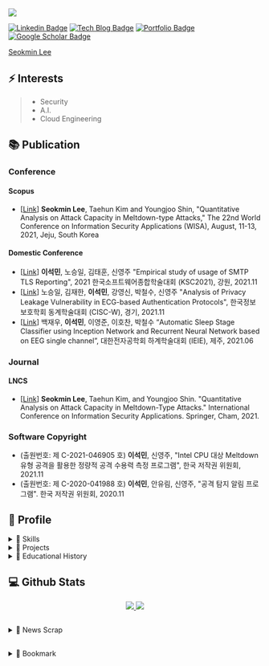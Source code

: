 <div align=left>
<a href="https://github.com/leesk212">
  <img align="center" src="https://hits.seeyoufarm.com/api/count/incr/badge.svg?url=https%3A%2F%2Fgithub.com%2Fleesk212%2Fhit-counter&count_bg=%2379C83D&title_bg=%23555555&icon=freebsd.svg&icon_color=%23E7E7E7&title=hits&edge_flat=false" />
</a>
<p>
  
[![Linkedin Badge](https://img.shields.io/badge/-LinkedIn-blue?style=flat-square&logo=Linkedin&logoColor=white&link=https://www.linkedin.com/in/profile-of-seokmin-lee/)](https://www.linkedin.com/in/profile-of-seokmin-lee/)
[![Tech Blog Badge](http://img.shields.io/badge/-Tech%20blog-black?style=flat-square&logo=github&link=https://leesk212.github.io/tags/)](https://leesk212.github.io/tags/)
[![Portfolio Badge](https://img.shields.io/badge/-Portfolio-d13232?logoWidth=15&logoColor=white&link=https://github.com/leesk212/Kwangwoon_univ_all)](https://github.com/leesk212/Kwangwoon_univ_all)  [![Google Scholar Badge](https://img.shields.io/badge/-Scholar-4285f4?style=flat-square&logo=google-scholar&logoColor=white&link=https://scholar.google.com/citations?user=Mu0zFI4AAAAJ&hl=en)](https://scholar.google.co.kr/citations?user=Mu0zFI4AAAAJ&hl=en)

  
</div>

<script src="https://platform.linkedin.com/badges/js/profile.js" async defer type="text/javascript"></script>

<div class="badge-base LI-profile-badge" data-locale="ko_KR" data-size="large" data-theme="light" data-type="HORIZONTAL" data-vanity="profile-of-seokmin-lee" data-version="v1"><a class="badge-base__link LI-simple-link" href="https://kr.linkedin.com/in/profile-of-seokmin-lee?trk=profile-badge">Seokmin Lee</a></div>
              

<h2 align="left">⚡ Interests</h2>  

> - Security
> - A.I.
> - Cloud Engineering

## :books: Publication

### Conference
#### Scopus
* [[Link](https://www.manuscriptlink.com/society/kiisc/conference/wisa2021/accepted)] __Seokmin Lee__, Taehun Kim and Youngjoo Shin, "Quantitative Analysis on Attack Capacity in Meltdown-type Attacks," The 22nd World Conference on Information Security Applications (WISA), August, 11-13, 2021, Jeju, South Korea
#### Domestic Conference
* [[Link](http://www.kiise.or.kr/conference/KSC/2021/)] __이석민__, 노승일, 김태훈, 신영주 "Empirical study of usage of SMTP TLS Reporting", 2021 한국소프트웨어종합학술대회 (KSC2021), 강원, 2021.11
* [[Link](https://cisc.or.kr/)] 노승일, 김재한, __이석민__, 강영신, 박철수, 신영주 "Analysis of Privacy Leakage Vulnerability in ECG-based Authentication Protocols", 한국정보보호학회 동계학술대회 (CISC-W), 경기, 2021.11
* [[Link](https://www.dbpia.co.kr/pdf/pdfView.do?nodeId=NODE10591570&mark=0&useDate=&bookmarkCnt=0&ipRange=N&accessgl=Y&language=ko_KR)] 백재우, __이석민__, 이영준, 이호찬, 박철수 “Automatic Sleep Stage Classifier using Inception Network and Recurrent Neural Network based on EEG single channel”, 대한전자공학회 하계학술대회 (IEIE), 제주, 2021.06

### Journal
#### LNCS
* [[Link](https://link.springer.com/chapter/10.1007/978-3-030-89432-0_18)] __Seokmin Lee__, Taehun Kim, and Youngjoo Shin. "Quantitative Analysis on Attack Capacity in Meltdown-Type Attacks." International Conference on Information Security Applications. Springer, Cham, 2021.

### Software Copyright
* (출원번호: 제 C-2021-046905 호) __이석민__, 신영주, "Intel CPU 대상 Meltdown 유형 공격을 활용한 정량적 공격 수용력 측정 프로그램", 한국 저작권 위원회, 2021.11 
* (출원번호: 제 C-2020-041988 호) __이석민__, 안유림, 신영주, "공격 탐지 알림 프로그램". 한국 저작권 위원회, 2020.11  

<h2 align="left"> 🔭 Profile</h2>

<details><summary>🌱  Skills</summary><div markdown="1">
<p align="left">
<img src="https://raw.githubusercontent.com/github/explore/80688e429a7d4ef2fca1e82350fe8e3517d3494d/topics/python/python.png" alt="python" width="40" height="40"/>
<img src="https://github.com/devicons/devicon/blob/master/icons/c/c-line.svg" width="40" height="40"/> 
<img src="https://github.com/devicons/devicon/blob/master/icons/cplusplus/cplusplus-line.svg" width="40" height="40"/> 
<img src="https://github.com/devicons/devicon/blob/master/icons/github/github-original.svg" width="40" height="40"/> 
<img src="https://github.com/devicons/devicon/blob/master/icons/ubuntu/ubuntu-plain.svg" alt="linux" width="40" height="40"/>
<img src="https://github.com/devicons/devicon/blob/master/icons/vim/vim-original.svg" width="40" height="40"/> 
<img src="https://www.vectorlogo.zone/logos/elastic/elastic-icon.svg" alt="tensorflow" width="40" height="40"/> 
</p>
  
##### Studying
<p align="left">
<img src="https://www.vectorlogo.zone/logos/tensorflow/tensorflow-icon.svg" alt="tensorflow" width="40" height="40"/> 
<img src="https://github.com/devicons/devicon/blob/master/icons/docker/docker-original.svg" alt="tensorflow" width="40" height="40"/> 
<img src="https://github.com/devicons/devicon/blob/master/icons/kubernetes/kubernetes-plain.svg" alt="tensorflow" width="40" height="40"/> 
<img src="https://www.vectorlogo.zone/logos/apache_spark/apache_spark-icon.svg" alt="tensorflow" width="40" height="40"/> 
<img src="https://www.vectorlogo.zone/logos/amazon_aws/amazon_aws-icon.svg" alt="tensorflow" width="40" height="40"/>
</p>
 

</div></details>


<details><summary>🌱  Projects</summary><div markdown="1">

> * 광운대학교 운동 동작 분류 AI 경진대회 
>> - Program: Dacon 
>> - Project: 
>>> * [(private)2021-KWU_Hackerton](https://github.com/leesk212/2021-KWU_Hackerton) 
> * [2021 HAICon2021 산업제어시스템 보안위협 탐지 AI 경진대회](https://dacon.io/competitions/official/235757/leaderboard)
>> - Program: Dacon 
>> - Project: 
>>> * [(private)2021-HAICon2021](https://github.com/leesk212/2021-HAICon2021)
> * [CSS Lab(Compuer Systems Security Lab)](https://sites.google.com/view/icseclab/home)
>> - Program: Korea University Undergaduate reasearch student      
>> - Project:  
>>> * Alert of Detection program(from PCM)   
>>>> * [(private)Detection program and KakaoTalk server linkage program](https://github.com/leesk212/kakao_api)   
>>> * Microarchitecture side channel attack
>>>> * [(private)Review of Flush+Reload paper & Implementation of Flush+Reload attack (to gnupg-1.4.13)](https://github.com/leesk212/FLUSH-RELOAD-Attack-Implementation)
>>>> * [Review of Flush+Flush paper](https://leesk212.github.io/paper-Flush+Flush_A_Fast_and_Stealthy_Cache_Attack/)
>>>> * (private)Review of Meltdown paper & Implementation of Meltdown attack
>>>> * [(private)Review of ZombieLoad paper & Implementation of ZombieLoad attack](https://github.com/leesk212/ZombieLoad-Implementation)
>>>> * [(private)Quantitative Analysis on Attack Capacity in Meltdown-type Attacks](https://github.com/leesk212/Measurement_of_transient_instruction)  
>>>>   * [(private)Meltdown2Zombieload PoC](https://github.com/leesk212/Meltdown2Zombieload)
>>>>   * [(private)Result](https://github.com/leesk212/Result)
>>>>   * [(private)Paper work](https://github.com/leesk212/private_post/tree/master/Paperwork/Measurement%20of%20Transient%20instruction)
>>>>   * [(private)MTIC Proof-of-Concept](https://github.com/leesk212/MTIC)
>>>> * [(private)AMD-Meltdown](https://github.com/leesk212/AMD_Meltdown)
>>>> * [(private)New_Cache_covert_channel](https://github.com/leesk212/Reload-Reload)
>>>> * [(private)AMD-Spectre](https://github.com/leesk212/AMD_Spectre)
>>> * National Security Research Project
>>>>   * [(private)tool-kit](https://github.com/taehunk/NSR-SMTP)
>>>>   * [(private)DNSlookup](https://github.com/leesk212/private_post/blob/master/NSR/Mail_service/DNSQUERYCODE)
>>>>   * [(private)TLSRPT](https://github.com/leesk212/TLSRPT)
>>> * ETC
>>>>   * [(private)zinc](https://github.com/taehunk/zinc)
>> - 2020/09/07 ~   
> * Hanyang Cyber Univ project
>> - Program: Outsourcing
>> - Project: [(private)User dependent reactive program](https://github.com/leesk212/HanyangUniv_project)
>> - 2020/08/26 ~ 2020/09/05 
> * [InTheForest(Cyber Security Company)](http://www.itforest.net/index.php) 
>> - Program: Kwangwoon University Summer Short-Term Internship      
>> - Project: [Sysmon-EL-Python_PyQt](https://github.com/leesk212/Sysmon-EL-Python_PyQt)
>> - 2020/07/03 ~ 2020/08/25

</div></details>






<details><summary>🌱  Educational History</summary><div markdown="1">

>   
> * Bachelor 
>> **Kwangwoon University**(Nowon-gu, Seoul)  
>> College of Software and Convergence  
>> - Major: Computer information engineering  
>> - Status: Senior  
>> - Project experience: 
>>> * Compiler
>>>   * [(private)infix2postfix_by_python](https://github.com/leesk212/compiler/tree/main/infix2postfix)
>>> * Database and Application 
>>>   * [Web project: 디비만만](https://github.com/0xF4D3C0D3/kw-db-project-2020)
>>>   * [kakao_login_api_by_python](https://github.com/leesk212/kakao_login_api_by_python)
>>>   * [Demonstate video](https://www.youtube.com/watch?v=4eEvMKFw9_g)
>>> * [Deepsleepnet(deepLearning project)](https://github.com/leesk212/new_deepsleepnet)
>>> * Docker
>>>   * [(private)project](https://github.com/leesk212/4_1/tree/main/ISA/Docker)
>>> * Embedded System S/W Design
>>>   * [(private)Assignemnet & Document](https://github.com/leesk212/4_1/tree/main/E_S)
>>>   * [(private)Mail-Service on RTOS](https://github.com/leesk212/Embedded_PROJECT)
>>> * Machine Learning
>>>   * [(private)ML_with_Security](https://github.com/leesk212/ML_with_Security)  
>>> * System Programming  
>>>   * [FTP server(socket programming)](https://github.com/leesk212/Linux/tree/master/SystemProgramming) 
>>> * Web Hacking
>>>   * [(private)burpsuite with meltasploitable2](https://github.com/leesk212/4_1/tree/main/ISA/Web-hacking)
>>>   * [(private)wfuzz](https://github.com/leesk212/4_1/tree/main/ISA/Web-hacking/wfuzz)   
>>>   * [(private)cross-site-scripting attack](https://github.com/leesk212/4_1/tree/main/ISA/Web-hacking/cross-site-scripting-attack)
>>>   * [(private)metasploit](https://github.com/leesk212/4_1/tree/main/ISA/Web-hacking/metasploit)
>> - 2016/03 ~   
> * Program
>> - **BlackHat_2020**   
>>    * [About A Complete Practical Approach to Malware Analysis and Memory Forensics](https://github.com/leesk212/BlackHat_2020)   
>> - [**IDEC_2021**](https://github.com/leesk212/2021_IDEC)   
>>    * GPU 하드웨어에 대한 이해 및 CUDA 프로그래밍  
>>    * 암호알고리즘 이론과 실제  
>> - [**(private)System Security_korea_Univ**](https://github.com/leesk212/System-Security)
>> - NetSec2021
>>    * [(private)Practice of deepfake_analyzer](https://github.com/leesk212/private_post/tree/master/NetSec-Deepfake)
>> - Blackhat_ASIA_20201
>>    * [Apple Neural Engine Internal: From ML Algorithm to HW Registers](https://github.com/leesk212/BlackHat_2020/tree/main/BlackHat_2021_briefing)


</div></details>
 
<h2 align="left">💻 Github Stats</h2>

<div align=center>
<a href="https://github.com/leesk212/leesk212.github.io">
  <img src="https://github-readme-stats.vercel.app/api?username=leesk212&line_height=27&show_icons=true&hide_border=true&theme=dark" witdh="300" height="auto" />

  <img src="http://commitcombo.com/get?user=leesk212&theme=DeepOcean-mini" width = "320" height = "auto"/>
</a>
</div>





##

<details><summary> 📰 News Scrap</summary><div markdown="1">

## 

* 보안 자격증 관련 생각: <https://www.boannews.com/media/view.asp?idx=101572>
* 삼성SDS 기업보고서, 어떤 사람을 뽑을 것인가? <https://post.naver.com/viewer/postView.naver?volumeNo=32605627&memberNo=9028903&vType=VERTICAL> 
* 파이썬으로 진행하는 기업 보안: <https://www.samsungsds.com/kr/story/wch_cloud210924.html?moreCnt=0&backTypeId=story&category=all>
</div></details>
  

##

<details><summary> 📑 Bookmark</summary><div markdown="1">

# ETC
* 온라인책 무료: <https://wikidocs.net/>
* Google Developer Korea:(6~8월) <https://developers-kr.googleblog.com/>
* 길벗: <http://book.interpark.com/book/genbookeventaction.do?_method=EventPlan&sc.evtNo=238595>
* 이미지 로고: <https://icons8.com/icons/set/bash>
* 면접: <https://gyoogle.dev/blog/>
* Github Campus Experts:(2월,8월) <https://github.com/gce-korea> 
* Google Trend: <https://trends.google.com/trends/trendingsearches/daily?geo=KR>
* 영문법검사: <https://app.grammarly.com/>
* 윈도우key 학교계정 발급: <https://cjekjy.tistory.com/17>
* 개발 자소서 잘 쓰는법: <https://sohyunwriter.tistory.com/123?fbclid=IwAR05B9f9BlGW4pYevj_o08NfSr-PpJpLd0k1itrVK5q8z-qCeLYmD1DwFRQ>
# Security
## Microarchitectural elements
* <https://www.lazenca.net/pages/viewpage.action?pageId=25624857>
* <https://linux-kernel-labs.github.io/refs/heads/master/labs/memory_mapping.html>
* <https://uops.info/table_overview.html>
* <https://www.cs.swarthmore.edu/~kwebb/cs31/s15/bucs/virtual_memory_is.html>
* <https://www.kernel.org/doc/Documentation/x86/x86_64/mm.txt>
* <https://stackoverflow.com/questions/25852367/x86-64-canonical-address>
* Mastik: <https://cs.adelaide.edu.au/~yval/Mastik/>
# GPU Setting
* <https://m.blog.naver.com/tyami/221801088922>
* <https://m.blog.naver.com/ara96q/221829757416>
* <https://chancoding.tistory.com/89>
  
# GPU Computing (CUDA)
* 개념잡기: https://karl6885.github.io/cuda/2018/11/08/NVIDIA-CUDA-tutorial-1/
* <https://www.slideshare.net/EdisonLee1/cuda-moducon2018>
* <https://www.uio.no/studier/emner/matnat/ifi/IN5050/h18/undervisningsmaterialet/in5050-simd.pdf>  
* GPU의 역사: <https://89douner.tistory.com/159>

# Cloud Engineering
* [GCP](https://lifeoncloud.kr/featured/)
  
# Coding-Test
* [sw expert academic (삼성)](https://swexpertacademy.com/main/capacityTest/main.do)
* <https://rebas.kr/789>
* https://code.plus/bundle/6
* https://www.acmicpc.net/workbook/top
* https://programmers.co.kr/learn/challenges?tab=algorithm_practice_kit
  
# DeepLearning
* Batchsize vs Epoch in model fit <https://snowdeer.github.io/machine-learning/2018/01/11/keras-model-fit-options/>
* <https://dacon.io/competitions/open/235698/overview/description>
* <https://library.etri.re.kr/service/data/etri-insight/down.htm;jsessionid=AE9EF6025C1F7A3679BA5FC5C213C9A9?id=652>
* <https://dacon.io/competitions/official/235815/data>  
* pytorch: <https://tutorials.pytorch.kr/>
* elice nipa 자격증 교육: <https://2021nipa.elice.io/explore>\
* Auto ML이란?: <https://medium.com/daria-blog/automl-%EC%9D%B4%EB%9E%80-%EB%AC%B4%EC%97%87%EC%9D%BC%EA%B9%8C-1af227af2075>
* <https://paperswithcode.com/>
  
## GAN
* <https://m.blog.naver.com/PostView.naver?blogId=euleekwon&logNo=221559102854&targetKeyword=&targetRecommendationCode=1>
* <https://comlini8-8.tistory.com/9>
  

  
  
  
  
  
  
  
</div></details>
  
  


